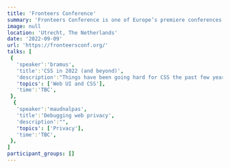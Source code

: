 ```yaml
---
title: 'Fronteers Conference'
summary: 'Fronteers Conference is one of Europe’s premiere conferences on front-end web development.'
image: null
location: 'Utrecht, The Netherlands'
date: '2022-09-09'
url: 'https://fronteersconf.org/'
talks: [
 {
   'speaker':'bramus',
   'title':'CSS in 2022 (and beyond)',
   'description':"Things have been going hard for CSS the past few years, and there's a bunch of new and exciting stuff on its way. With this talk you'll be up to speed on some very nice recent additions, and will get a glimpse of a lot of the features that will be landing across all browsers by the end of this year.",
   'topics': ['Web UI and CSS'],
   'time':'TBC',
 },
  {
   'speaker':'maudnalpas',
   'title':'Debugging web privacy',
   'description':"",
   'topics': ['Privacy'],
   'time':'TBC',
 },
]
participant_groups: []
---
```


